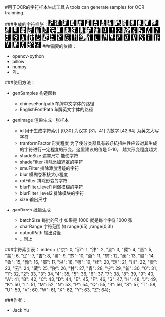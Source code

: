 #用于OCR的字符样本生成工具
A tools can generate samples for OCR trainning.

###生成的字符样张：![](./samples/01/04.jpg)
![](./samples/02/04.jpg)
![](./samples/03/04.jpg)
![](./samples/04/04.jpg)
![](./samples/05/04.jpg)
![](./samples/06/04.jpg)
![](./samples/08/04.jpg)
![](./samples/09/04.jpg)
![](./samples/10/04.jpg)
![](./samples/11/04.jpg)
![](./samples/12/04.jpg)
![](./samples/13/04.jpg)
![](./samples/15/04.jpg)
![](./samples/16/04.jpg)
![](./samples/17/04.jpg)
![](./samples/18/04.jpg)
![](./samples/19/04.jpg)
![](./samples/20/04.jpg)
![](./samples/21/04.jpg)
![](./samples/22/04.jpg)
![](./samples/23/04.jpg)
![](./samples/24/04.jpg)
![](./samples/25/04.jpg)
![](./samples/26/04.jpg)
![](./samples/27/04.jpg)
![](./samples/28/04.jpg)
![](./samples/29/04.jpg)
![](./samples/30/04.jpg)
![](./samples/31/04.jpg)
![](./samples/32/04.jpg)
![](./samples/33/04.jpg)
![](./samples/34/04.jpg)
![](./samples/35/04.jpg)
![](./samples/36/04.jpg)
![](./samples/37/04.jpg)
![](./samples/38/04.jpg)
![](./samples/39/04.jpg)
![](./samples/40/04.jpg)
![](./samples/41/04.jpg)
![](./samples/42/04.jpg)
![](./samples/43/04.jpg)
![](./samples/44/04.jpg)
![](./samples/45/04.jpg)
![](./samples/46/04.jpg)
![](./samples/47/04.jpg)
![](./samples/48/04.jpg)
![](./samples/49/04.jpg)
![](./samples/50/04.jpg)
![](./samples/51/04.jpg)
![](./samples/52/04.jpg)
![](./samples/53/04.jpg)
![](./samples/54/04.jpg)
![](./samples/55/04.jpg)
![](./samples/56/04.jpg)
![](./samples/57/04.jpg)
![](./samples/58/04.jpg)
![](./samples/59/04.jpg)
![](./samples/60/04.jpg)
![](./samples/61/04.jpg)
![](./samples/62/04.jpg)
![](./samples/63/04.jpg)
![](./samples/64/03.jpg)
###需要的依赖：
+ opencv-python
+ pillow
+ numpy
+ PIL

###使用方法：
+ genSamples 构造函数
	+ chineseFontpath 车牌中文字体的路径
	+ EnglishFontPath 车牌英文字体的路径

+ genImage 渲染生成一张样本
	+ id 用于生成字符索引 [0,30] 为汉字 [31，41] 为数字 [42,64] 为英文大写字符
	+ tranformFactor 形变程度 为了使分类器具有较好抗扭曲性应该对其生成的字符进行一定程度的形变。这里建议的值是  5-10。 越大形变程度越大
	+ shadeSize 遮罩尺寸 能使字符
	+ shadeFilter 排除添加遮罩的字符
	+ smuFilter 排除添加污迹的字符
	+ blur 模糊卷积核大小程度
	+ rotFilter 排除形变的字符
	+ blurFilter_level1 削弱模糊的字符
	+ blurFilter_level2 排除模块的字符
	+ size 输出尺寸
	
+ genBatch 批量生成
	+ batchSize 每批的尺寸 如果是 1000 就是每个字符 1000 张
	+ charRange 字符范围 如 range(65) ,range(0,31)
	+ outputPath 输出路径
	+ ...同上

###字符索引表：
index = {"京": 0, "沪": 1, "津": 2, "渝": 3, "冀": 4, "晋": 5, "蒙": 6, "辽": 7, "吉": 8, "黑": 9, "苏": 10, "浙": 11, "皖": 12,
         "闽": 13, "赣": 14, "鲁": 15, "豫": 16, "鄂": 17, "湘": 18, "粤": 19, "桂": 20, "琼": 21, "川": 22, "贵": 23, "云": 24,
         "藏": 25, "陕": 26, "甘": 27, "青": 28, "宁": 29, "新": 30, "0": 31, "1": 32, "2": 33, "3": 34, "4": 35, "5": 36,
         "6": 37, "7": 38, "8": 39, "9": 40, "A": 41, "B": 42, "C": 43, "D": 44, "E": 45, "F": 46, "G": 47, "H": 48,
         "J": 49, "K": 50, "L": 51, "M": 52, "N": 53, "P": 54, "Q": 55, "R": 56, "S": 57, "T": 58, "U": 59, "V": 60,
         "W": 61, "X": 62, "Y": 63, "Z": 64};
         
###作者：
+ Jack Yu

